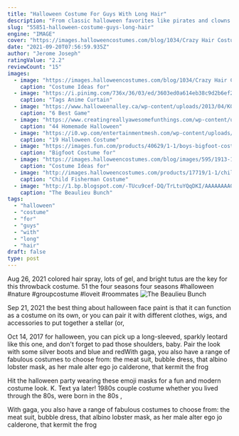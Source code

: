 ```yaml
---
title: "Halloween Costume For Guys With Long Hair"
description: "From classic halloween favorites like pirates and clowns to pop culture necessities, weve got halloween costume ideas for 2021 and years to come. Halloween 2021 is the perfect"
slug: "55851-halloween-costume-guys-long-hair"
engine: "IMAGE"
cover: "https://images.halloweencostumes.com/blog/1034/Crazy Hair Costumes.jpg"
date: "2021-09-20T07:56:59.935Z"
author: "Jerome Joseph"
ratingValue: "2.2"
reviewCount: "15"
images:
  - image: "https://images.halloweencostumes.com/blog/1034/Crazy Hair Costumes.jpg"
    caption: "Costume Ideas for"
  - image: "https://i.pinimg.com/736x/36/03/ed/3603ed0a614eb38c9d2b6ef283fcba85--anime-halloween-halloween-costumes.jpg"
    caption: "Tags Anime Curtain"
  - image: "https://www.halloweenalley.ca/wp-content/uploads/2013/04/KGrHqRq4E-ZWZrPuCBP3SIWukQ60_3.jpg"
    caption: "6 Best Game"
  - image: "https://www.creatingreallyawesomefunthings.com/wp-content/uploads/2014/10/f98fd0301fc0356af207421a94ddab9e.jpg"
    caption: "44 Homemade Halloween"
  - image: "https://i0.wp.com/entertainmentmesh.com/wp-content/uploads/2018/10/joker-men-halloween-costume-ideas-for-long-hair.jpg?w=600&ssl=1"
    caption: "19 Halloween Costume"
  - image: "https://images.fun.com/products/40629/1-1/boys-bigfoot-costume.jpg"
    caption: "Bigfoot Costume for"
  - image: "https://images.halloweencostumes.com/blog/images/595/1913-1/reno-911-halloween-costume.jpg"
    caption: "Costume Ideas for"
  - image: "http://images.halloweencostumes.com/products/17719/1-1/child-fisherman-costume.jpg"
    caption: "Child Fisherman Costume"
  - image: "http://1.bp.blogspot.com/-TUcu9cef-DQ/TrLtuYQqDKI/AAAAAAAAGy0/cf7TWFMtbwI/s1600/047.JPG"
    caption: "The Beaulieu Bunch"
tags:
  - "halloween"
  - "costume"
  - "for"
  - "guys"
  - "with"
  - "long"
  - "hair"
draft: false
type: post
---
```


Aug 26, 2021 colored hair spray, lots of gel, and bright tutus are the key for this throwback costume. 51 the four seasons four seasons #halloween #nature #groupcostume #loveit #roommates
![The Beaulieu Bunch](http://1.bp.blogspot.com/-TUcu9cef-DQ/TrLtuYQqDKI/AAAAAAAAGy0/cf7TWFMtbwI/s1600/047.JPG "The Beaulieu Bunch")

Sep 21, 2021 the best thing about halloween face paint is that it can function as a costume on its own, or you can pair it with different clothes, wigs, and accessories to put together a stellar (or,
<!--inArticleAds-->

<!--galleryOne-->

Oct 14, 2017 for halloween, you can pick up a long-sleeved, sparkly leotard like this one, and don't forget to pad those shoulders, baby. Pair the look with some silver boots and blue and redWith gaga, you also have a range of fabulous costumes to choose from: the meat suit, bubble dress, that albino lobster mask, as her male alter ego jo calderone, that kermit the frog
<!--inArticleAds-->

<!--galleryTwo-->

Hit the halloween party wearing these emoji masks for a fun and modern costume look. K. Text ya later! 1980s couple costume whether you lived through the 80s, were born in the 80s ,
<!--galleryThree-->

With gaga, you also have a range of fabulous costumes to choose from: the meat suit, bubble dress, that albino lobster mask, as her male alter ego jo calderone, that kermit the frog